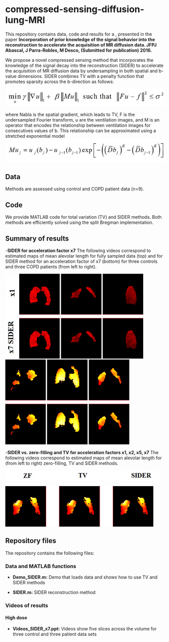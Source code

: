 # compressed-sensing-diffusion-lung-MRI

This repository contains data, code and results for a , presented in the paper **Incorporation of prior knowledge of the signal behavior into the reconstruction to accelerate the acquisition of MR diffusion data. JFPJ Abascal, J Parra-Robles, M Desco, (Submitted for publication) 2016.** 

We propose a novel compressed sensing method that incorporates the knowledge of the signal decay into the reconstruction (SIDER) to accelerate the acquisition of MR diffusion data by undersampling in both spatial and b-value dimensions. SIDER combines TV with a penalty function that promotes sparsity across the b-direction as follows:                              

![](https://github.com/HGGM-LIM/compressed-sensing-diffusion-lung-MRI/blob/master/SIDER_equation_1.jpg)

where Nabla is the spatial gradient, which leads to TV, F is the undersampled Fourier transform, u are the ventilation images, and M is an operator that encodes the relationship between ventilation images for consecutives values of b. This relationship can be approximated using a stretched exponential model 
![](https://github.com/HGGM-LIM/compressed-sensing-diffusion-lung-MRI/blob/master/SIDER_equation_2.jpg)

## Data 
Methods are assessed using control and COPD patient data (n=9). 

## Code
We provide MATLAB code for total variation (TV) and SIDER methods. Both methods are efficiently solved using the split Bregman implementation. 

## Summary of results ##

-**SIDER for acceleration factor x7** The following videos correspond to estimated maps of mean alevolar length for fully sampled data (top) and for SIDER method for an acceleration factor of x7 (bottom) for three controls and three COPD patients (from left to right).

![](https://github.com/HGGM-LIM/compressed-sensing-diffusion-lung-MRI/blob/master/Label.jpg)
![](https://github.com/HGGM-LIM/compressed-sensing-diffusion-lung-MRI/blob/master/Control_x1_x7_SIDER.gif)
![](https://github.com/HGGM-LIM/compressed-sensing-diffusion-lung-MRI/blob/master/Control_2_x1_x7SIDER.gif)
![](https://github.com/HGGM-LIM/compressed-sensing-diffusion-lung-MRI/blob/master/Control_3_x1_x7SIDER.gif)
![](https://github.com/HGGM-LIM/compressed-sensing-diffusion-lung-MRI/blob/master/PatientCOPD_x1_x7SIDER.gif)
![](https://github.com/HGGM-LIM/compressed-sensing-diffusion-lung-MRI/blob/master/PatientCOPD_2_x1_x7_SIDER.gif)
![](https://github.com/HGGM-LIM/compressed-sensing-diffusion-lung-MRI/blob/master/PatientCOPD_3_x1_x7_SIDER.gif)



-**SIDER vs. zero-filling and TV for acceleration factors x1, x2, x5, x7** The following videos correspond to estimated maps of mean alevolar length for (from left to right) zero-filling, TV and SIDER methods. 

![](https://github.com/HGGM-LIM/compressed-sensing-diffusion-lung-MRI/blob/master/Label2.jpg)

![](https://github.com/HGGM-LIM/compressed-sensing-diffusion-lung-MRI/blob/master/PatientCOPD_3_x1x2x5x7_ZF_TV_SIDER.gif)

##  Repository files ##

The repository contains the following files:

### Data and MATLAB functions ###

- **Demo_SIDER.m:** Demo that loads data and shows how to use TV and SIDER methods 

- **SIDER.m:** SIDER reconstruction method

### Videos of results ###

#### High dose ####
- **Videos_SIDER_x7.ppt:** Videos show five slices across the volume for three control and three patient data sets

